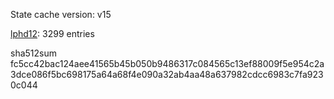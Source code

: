 State cache version: v15

[lphd12](https://www.github.com/lphd12): 3299 entries

sha512sum
fc5cc42bac124aee41565b45b050b9486317c084565c13ef88009f5e954c2a3dce086f5bc698175a64a68f4e090a32ab4aa48a637982cdcc6983c7fa9230c044

